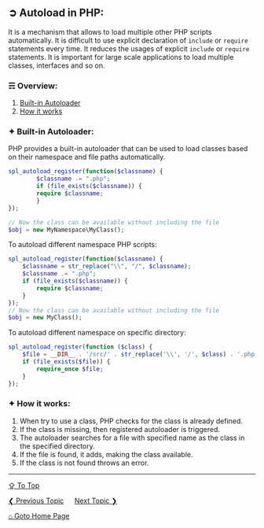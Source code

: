 ## &#10162; Autoload in PHP:
It is a mechanism that allows to load multiple other PHP scripts automatically.  It is difficult to use explicit declaration of `include` or `require` statements every time. It reduces the usages of explicit `include` or `require` statements. It is important for large scale applications to load multiple classes, interfaces and so on.

### &#9780; Overview:
1. [Built-in Autoloader](#-built-in-autoloader)
2. [How it works](#-how-it-works)

### &#10022; Built-in Autoloader:
PHP provides a built-in autoloader that can be used to load classes based on their namespace and file paths automatically.

```php
spl_autoload_register(function($classname) {
		$classname .= ".php";
		if (file_exists($classname)) {
    	require $classname;			
		}
});

// Now the class can be available without including the file
$obj = new MyNamespace\MyClass();
```

To autoload different namespace PHP scripts:
```php
spl_autoload_register(function($classname) {
    $classname = str_replace("\\", "/", $classname); 
    $classname .= ".php";
    if (file_exists($classname)) {
    	require $classname;
    }
});
// Now the class can be available without including the file
$obj = new MyClass();
```

To autoload different namespace on specific directory:
```php
spl_autoload_register(function ($class) {
    $file = __DIR__ . '/src/' . str_replace('\\', '/', $class) . '.php';
    if (file_exists($file)) {
        require_once $file;
    }
});
```

### &#10022; How it works:
1. When try to use a class, PHP checks for the class is already defined.
2. If the class is missing, then registered autoloader is triggered.
3. The autoloader searches for a file with specified name as the class in the specified directory.
4. If the file is found, it adds, making the class available.
5. If the class is not found throws an error.

---
[&#8682; To Top](#-autoload-in-php)

[&#10094; Previous Topic](./namespace.md) &emsp; [Next Topic &#10095;](./composer.md)

[&#8962; Goto Home Page](../README.md)